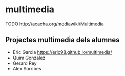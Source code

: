 # multimedia

TODO http://acacha.org/mediawiki/Multimedia

## Projectes multimedia dels alumnes

- Eric Garcia
  https://eric98.github.io/multimedia/
- Quim Gonzalez
- Gerard Rey
- Alex Sorribes

